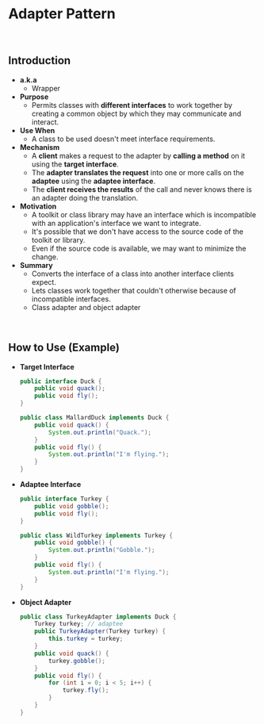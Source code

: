 # Adapter Pattern

<br>

## Introduction
- **a.k.a**
  - Wrapper
- **Purpose**
  - Permits classes with **different interfaces** to work together by creating a common object by which they may communicate and interact.
- **Use When**
  - A class to be used doesn't meet interface requirements.
- **Mechanism**
  - A **client** makes a request to the adapter by **calling a method** on it using the **target interface**.
  - The **adapter translates the request** into one or more calls on the **adaptee** using the **adaptee interface**.
  - The **client receives the results** of the call and never knows there is an adapter doing the translation.
- **Motivation**
  - A toolkit or class library may have an interface which is incompatible with an application's interface we want to integrate.
  - It's possible that we don't have access to the source code of the toolkit or library.
  - Even if the source code is available, we may want to minimize the change.
- **Summary**
  - Converts the interface of a class into another interface clients expect.
  - Lets classes work together that couldn't otherwise because of incompatible interfaces.
  - Class adapter and object adapter

<br>

## How to Use (Example)
- **Target Interface**
  ```java
  public interface Duck {
      public void quack();
      public void fly();
  }

  public class MallardDuck implements Duck {
      public void quack() {
          System.out.println("Quack.");
      }
      public void fly() {
          System.out.println("I'm flying.");
      }
  }
  ```

- **Adaptee Interface**
  ```java
  public interface Turkey {
      public void gobble();
      public void fly();
  }

  public class WildTurkey implements Turkey {
      public void gobble() {
          System.out.println("Gobble.");
      }
      public void fly() {
          System.out.println("I'm flying.");
      }
  }
  ```

- **Object Adapter**
  ```java
  public class TurkeyAdapter implements Duck {
      Turkey turkey; // adaptee
      public TurkeyAdapter(Turkey turkey) {
          this.turkey = turkey;
      }
      public void quack() {
          turkey.gobble();
      }
      public void fly() {
          for (int i = 0; i < 5; i++) {
              turkey.fly();
          }
      }
  }
  ```
